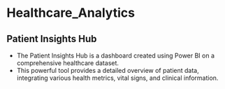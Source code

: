 # Healthcare_Analytics
## Patient Insights Hub
- The Patient Insights Hub is a dashboard created using Power BI on a comprehensive healthcare dataset. 
- This powerful tool provides a detailed overview of patient data, integrating various health metrics, vital signs, and clinical information.
